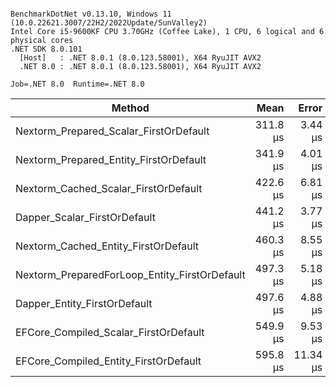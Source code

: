 ```

BenchmarkDotNet v0.13.10, Windows 11 (10.0.22621.3007/22H2/2022Update/SunValley2)
Intel Core i5-9600KF CPU 3.70GHz (Coffee Lake), 1 CPU, 6 logical and 6 physical cores
.NET SDK 8.0.101
  [Host]   : .NET 8.0.1 (8.0.123.58001), X64 RyuJIT AVX2
  .NET 8.0 : .NET 8.0.1 (8.0.123.58001), X64 RyuJIT AVX2

Job=.NET 8.0  Runtime=.NET 8.0  

```
| Method                                        | Mean     | Error    | StdDev   | Gen0    | Gen1   | Allocated |
|---------------------------------------------- |---------:|---------:|---------:|--------:|-------:|----------:|
| Nextorm_Prepared_Scalar_FirstOrDefault        | 311.8 μs |  3.44 μs |  3.22 μs |  2.4414 |      - |  13.24 KB |
| Nextorm_Prepared_Entity_FirstOrDefault        | 341.9 μs |  4.01 μs |  3.75 μs |  3.4180 |      - |  17.05 KB |
| Nextorm_Cached_Scalar_FirstOrDefault          | 422.6 μs |  6.81 μs |  6.37 μs |  9.7656 |      - |  46.86 KB |
| Dapper_Scalar_FirstOrDefault                  | 441.2 μs |  3.77 μs |  3.15 μs |  3.4180 |      - |  16.95 KB |
| Nextorm_Cached_Entity_FirstOrDefault          | 460.3 μs |  8.55 μs |  8.78 μs | 10.7422 |      - |  49.58 KB |
| Nextorm_PreparedForLoop_Entity_FirstOrDefault | 497.3 μs |  5.18 μs |  4.59 μs |  8.7891 |      - |  41.29 KB |
| Dapper_Entity_FirstOrDefault                  | 497.6 μs |  4.88 μs |  4.56 μs |  3.9063 |      - |  19.71 KB |
| EFCore_Compiled_Scalar_FirstOrDefault         | 549.9 μs |  9.53 μs |  8.45 μs | 11.7188 | 3.9063 |  54.34 KB |
| EFCore_Compiled_Entity_FirstOrDefault         | 595.8 μs | 11.34 μs | 11.13 μs | 11.7188 | 3.9063 |  57.34 KB |
